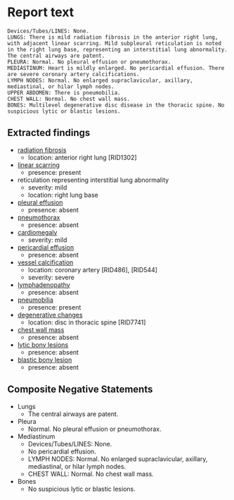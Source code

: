 # Report text

```text
Devices/Tubes/LINES: None.
LUNGS: There is mild radiation fibrosis in the anterior right lung, with adjacent linear scarring. Mild subpleural reticulation is noted in the right lung base, representing an interstitial lung abnormality. The central airways are patent.
PLEURA: Normal. No pleural effusion or pneumothorax.
MEDIASTINUM: Heart is mildly enlarged. No pericardial effusion. There are severe coronary artery calcifications.
LYMPH NODES: Normal. No enlarged supraclavicular, axillary, mediastinal, or hilar lymph nodes.
UPPER ABDOMEN: There is pneumobilia.
CHEST WALL: Normal. No chest wall mass.
BONES: Multilevel degenerative disc disease in the thoracic spine. No suspicious lytic or blastic lesions.
```

## Extracted findings

- [radiation fibrosis](../../definitions/hood/radiation-fibrosis.json)
  - location: anterior right lung \[RID1302\]
- [linear scarring](../../definitions/nuance/apical_pulmonary_scarring.json)
  - presence: present
- reticulation representing interstitial lung abnormality
  - severity: mild
  - location: right lung base
- [pleural effusion](../../definitions/hood/pleural-effusion.json)
  - presence: absent
- [pneumothorax](../../definitions/hood/pneumothorax.json)
  - presence: absent
- [cardiomegaly](../../definitions/upmedic/Cardiomegaly.cde.md)
  - severity: mild
- [pericardial effusion](../../definitions/hood/pericardial-effusion.json)
  - presence: absent
- [vessel calcification](../../definitions/nuance/coronary_artery_calcification.json)
  - location: coronary artery \[RID486\], \[RID544\]
  - severity: severe
- [lymphadenopathy](../../definitions/hood/mediastinal-lymph-nodes.json)
  - presence: absent
- [pneumobilia](../../definitions/hood/pneumobilia.json)
  - presence: present
- [degenerative changes](../../definitions/nuance/thoracic_spine_degenerative_changes.json)
  - location: disc in thoracic spine \[RID7741\]
- [chest wall mass](../../definitions/hood/chest-wall.json)  
  - presence: absent
- [lytic bony lesions](../../definitions/hood/lytic-lesion.md)
  - presence: absent
- [blastic bony lesion](../../definitions/hood/sclerotic-lesion.md)
  - presence: absent

## Composite Negative Statements

- Lungs
  - The central airways are patent.
- Pleura
  - Normal. No pleural effusion or pneumothorax.
- Mediastinum
  - Devices/Tubes/LINES: None.
  - No pericardial effusion.
  - LYMPH NODES: Normal. No enlarged supraclavicular, axillary, mediastinal, or hilar lymph nodes.
  - CHEST WALL: Normal. No chest wall mass.
- Bones
  - No suspicious lytic or blastic lesions.
  